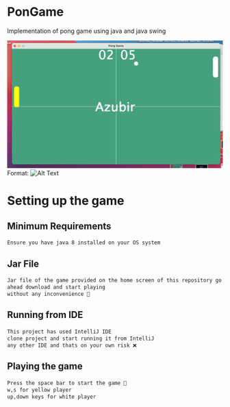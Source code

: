 # PonGame
Implementation of pong game using java and java swing

![GitHub Logo](Screenshot%202021-02-13%20at%2019.20.30.png)
Format: ![Alt Text](url)

# Setting up the game
 ## Minimum Requirements 
    Ensure you have java 8 installed on your OS system
    
 ## Jar File
    Jar file of the game provided on the home screen of this repository go ahead download and start playing
    without any inconvenience 💯 
    
 ## Running from IDE
    This project has used IntelliJ IDE
    clone project and start running it from IntelliJ
    any other IDE and thats on your own risk ❌ 
 

## Playing the game
    Press the space bar to start the game 🏓 
    w,s for yellow player 
    up,down keys for white player 
